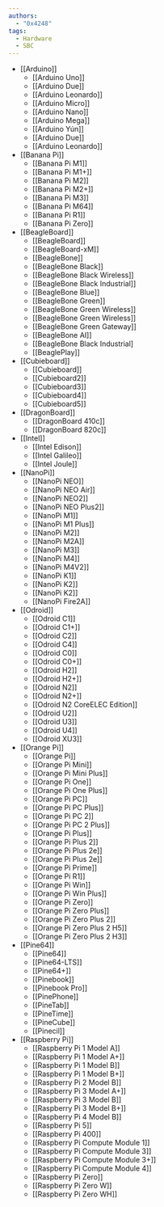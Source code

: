 ```yaml
---
authors:
  - "0x4248"
tags:
  - Hardware
  - SBC
---
```

- [[Arduino]]
    - [[Arduino Uno]]
    - [[Arduino Due]]
    - [[Arduino Leonardo]]
    - [[Arduino Micro]]
    - [[Arduino Nano]]
    - [[Arduino Mega]]
    - [[Arduino Yún]]
    - [[Arduino Due]]
    - [[Arduino Leonardo]]
- [[Banana Pi]]
    - [[Banana Pi M1]]
    - [[Banana Pi M1+]]
    - [[Banana Pi M2]]
    - [[Banana Pi M2+]]
    - [[Banana Pi M3]]
    - [[Banana Pi M64]]
    - [[Banana Pi R1]]
    - [[Banana Pi Zero]]
- [[BeagleBoard]]
    - [[BeagleBoard]]
    - [[BeagleBoard-xM]]
    - [[BeagleBone]]
    - [[BeagleBone Black]]
    - [[BeagleBone Black Wireless]]
    - [[BeagleBone Black Industrial]]
    - [[BeagleBone Blue]]
    - [[BeagleBone Green]]
    - [[BeagleBone Green Wireless]]
    - [[BeagleBone Green Wireless]]
    - [[BeagleBone Green Gateway]]
    - [[BeagleBone AI]]
    - [[BeagleBone Black Industrial]
    - [[BeaglePlay]]
- [[Cubieboard]]
    - [[Cubieboard]]
    - [[Cubieboard2]]
    - [[Cubieboard3]]
    - [[Cubieboard4]]
    - [[Cubieboard5]]
- [[DragonBoard]]
    - [[DragonBoard 410c]]
    - [[DragonBoard 820c]]
- [[Intel]]
    - [[Intel Edison]]
    - [[Intel Galileo]]
    - [[Intel Joule]]
- [[NanoPi]]
    - [[NanoPi NEO]]
    - [[NanoPi NEO Air]]
    - [[NanoPi NEO2]]
    - [[NanoPi NEO Plus2]]
    - [[NanoPi M1]]
    - [[NanoPi M1 Plus]]
    - [[NanoPi M2]]
    - [[NanoPi M2A]]
    - [[NanoPi M3]]
    - [[NanoPi M4]]
    - [[NanoPi M4V2]]
    - [[NanoPi K1]]
    - [[NanoPi K2]]
    - [[NanoPi K2]]
    - [[NanoPi Fire2A]]
- [[Odroid]]
    - [[Odroid C1]]
    - [[Odroid C1+]]
    - [[Odroid C2]]
    - [[Odroid C4]]
    - [[Odroid C0]]
    - [[Odroid C0+]]
    - [[Odroid H2]]
    - [[Odroid H2+]]
    - [[Odroid N2]]
    - [[Odroid N2+]]
    - [[Odroid N2 CoreELEC Edition]]
    - [[Odroid U2]]
    - [[Odroid U3]]
    - [[Odroid U4]]
    - [[Odroid XU3]]
- [[Orange Pi]]
    - [[Orange Pi]]
    - [[Orange Pi Mini]]
    - [[Orange Pi Mini Plus]]
    - [[Orange Pi One]]
    - [[Orange Pi One Plus]]
    - [[Orange Pi PC]]
    - [[Orange Pi PC Plus]]
    - [[Orange Pi PC 2]]
    - [[Orange Pi PC 2 Plus]]
    - [[Orange Pi Plus]]
    - [[Orange Pi Plus 2]]
    - [[Orange Pi Plus 2e]]
    - [[Orange Pi Plus 2e]]
    - [[Orange Pi Prime]]
    - [[Orange Pi R1]]
    - [[Orange Pi Win]]
    - [[Orange Pi Win Plus]]
    - [[Orange Pi Zero]]
    - [[Orange Pi Zero Plus]]
    - [[Orange Pi Zero Plus 2]]
    - [[Orange Pi Zero Plus 2 H5]]
    - [[Orange Pi Zero Plus 2 H3]]
- [[Pine64]]
    - [[Pine64]]
    - [[Pine64-LTS]]
    - [[Pine64+]]
    - [[Pinebook]]
    - [[Pinebook Pro]]
    - [[PinePhone]]
    - [[PineTab]]
    - [[PineTime]]
    - [[PineCube]]
    - [[Pinecil]]
- [[Raspberry Pi]]
    - [[Raspberry Pi 1 Model A]]
    - [[Raspberry Pi 1 Model A+]]
    - [[Raspberry Pi 1 Model B]]
    - [[Raspberry Pi 1 Model B+]]
    - [[Raspberry Pi 2 Model B]]
    - [[Raspberry Pi 3 Model A+]]
    - [[Raspberry Pi 3 Model B]]
    - [[Raspberry Pi 3 Model B+]]
    - [[Raspberry Pi 4 Model B]]
    - [[Raspberry Pi 5]]
    - [[Raspberry Pi 400]]
    - [[Raspberry Pi Compute Module 1]]
    - [[Raspberry Pi Compute Module 3]]
    - [[Raspberry Pi Compute Module 3+]]
    - [[Raspberry Pi Compute Module 4]]
    - [[Raspberry Pi Zero]]
    - [[Raspberry Pi Zero W]]
    - [[Raspberry Pi Zero WH]]